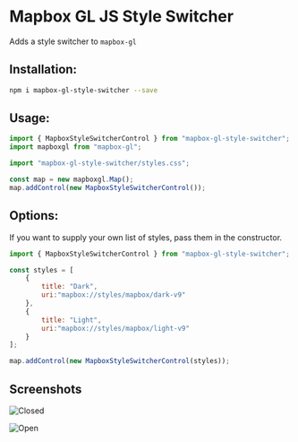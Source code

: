 # Mapbox GL JS Style Switcher

Adds a style switcher to `mapbox-gl`

## Installation:

```bash
npm i mapbox-gl-style-switcher --save
```

## Usage:

```js
import { MapboxStyleSwitcherControl } from "mapbox-gl-style-switcher";
import mapboxgl from "mapbox-gl";

import "mapbox-gl-style-switcher/styles.css";

const map = new mapboxgl.Map();
map.addControl(new MapboxStyleSwitcherControl());
```

## Options:
If you want to supply your own list of styles, pass them in the constructor.

```js
import { MapboxStyleSwitcherControl } from "mapbox-gl-style-switcher";

const styles = [
    {
        title: "Dark",
        uri:"mapbox://styles/mapbox/dark-v9"
    },
    {
        title: "Light",
        uri:"mapbox://styles/mapbox/light-v9"
    }
];

map.addControl(new MapboxStyleSwitcherControl(styles));
```

## Screenshots

![Closed](assets/closed.png)

![Open](assets/open.png)

